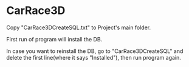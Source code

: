 # CarRace3D

Copy "CarRace3DCreateSQL.txt" to Project's main folder.<Enter>

First run of program will install the DB.<Enter>

In case you want to reinstall the DB, go to "CarRace3DCreateSQL" and delete the first line(where it says "Installed"), then run program again.
